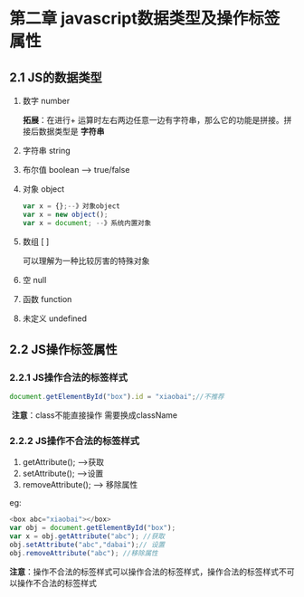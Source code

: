 # 第二章     javascript数据类型及操作标签属性

## 2.1 JS的数据类型

1. 数字 number   

   **拓展**：在进行+ 运算时左右两边任意一边有字符串，那么它的功能是拼接。拼接后数据类型是 **字符串**

2. 字符串 string 

3. 布尔值 boolean  --> true/false

4. 对象 object

   ```javascript
   var x = {};--》对象object
   var x = new object();
   var x = document; --》系统内置对象
   ```

5. 数组 [ ]

   可以理解为一种比较厉害的特殊对象

6. 空 null

7. 函数 function

8. 未定义 undefined

## 2.2 JS操作标签属性

### 2.2.1 JS操作合法的标签样式

```javascript
document.getElementById("box").id = "xiaobai";//不推荐
```

​	**注意**：class不能直接操作 需要换成className

### 2.2.2 JS操作不合法的标签样式

1. getAttribute(); -->获取
2. setAttribute(); -->设置
3. removeAttribute(); --> 移除属性

eg:

```javascript
<box abc="xiaobai"></box>
var obj = document.getElementById("box");
var x = obj.getAttribute("abc"); //获取
obj.setAttribute("abc","dabai");// 设置
obj.removeAttribute("abc"); //移除属性
```

**注意**：操作不合法的标签样式可以操作合法的标签样式，操作合法的标签样式不可以操作不合法的标签样式
